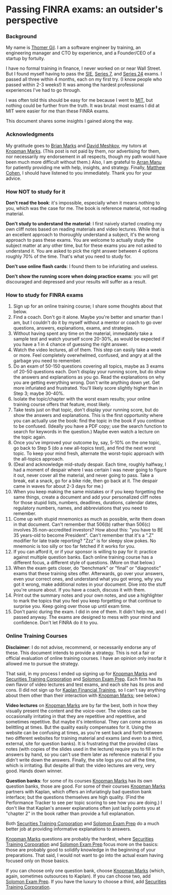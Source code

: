 # Passing FINRA exams: an outsider's perspective

### Background

My name is [Thomer Gil](https://www.linkedin.com/in/thomer-gil/). I am a software engineer by training, an engineering manager and CTO by experience, and a Founder/CEO of a startup by fortuity.

I have no formal training in finance, I never worked on or near Wall Street. But I found myself having to pass the [SIE](https://www.finra.org/registration-exams-ce/qualification-exams/securities-industry-essentials-exam), [Series 7](https://www.finra.org/registration-exams-ce/qualification-exams/series7), and [Series 24](https://www.finra.org/registration-exams-ce/qualification-exams/series24) exams. I passed all three within 4 months, each on my first try. (I know people who passed within 2-3 weeks!) It was among the hardest professional experiences I've had to go through.

I was often told this should be easy for me because I went to [MIT](https://www.mit.edu/), but nothing could be further from the truth. It was brutal: most exams I did at MIT were easier for me than these FINRA exams.

This document shares some insights I gained along the way.

### Acknowledgments

My gratitude goes to [Brian Marks](https://www.linkedin.com/in/brian-marks-9764027/) and [David Meshkov](https://www.linkedin.com/in/dmesher/), my tutors at [Knopman Marks](https://www.knopman.com/). (This post is not paid by them, nor advertising for them, nor necessarily my endorsement in all respects, though my path would have been much more difficult without them.) Also, I am grateful to [Arran Manu](https://www.linkedin.com/in/arran-manu-b4671520/) for patiently providing me with help, insights, and strategy. Finally, [Matthew Cohen](https://www.linkedin.com/in/matthew-cohen-1722774b/), I should have listened to you immediately. Thank you for your advice.

### How NOT to study for it

**Don't read the book**: it's impossible, especially when it means nothing to you, which was the case for me. The book is reference material, not reading material.

**Don't study to understand the material**: I first naively started creating my own cliff notes based on reading materials and video lectures. While that is an excellent approach to thoroughly understand a subject, it's the wrong approach to pass these exams. You are welcome to actually study the subject matter at any other time, but for these exams you are not asked to understand it. You are asked to pick the right answer between 4 options roughly 70% of the time. That's what you need to study for.

**Don't use online flash cards**: I found them to be infuriating and useless.

**Don't show the running score when doing practice exams**: you will get discouraged and depressed and your results will suffer as a result.

### How to study for FINRA exams

1. Sign up for an online training course; I share some thoughts about that below.
2. Find a coach. Don't go it alone. Maybe you're better and smarter than I am, but I couldn't do it by myself without a mentor or coach to go over questions, answers, explanations, exams, and strategies.
3. Without having spent any time on the material, immediately take a sample test and watch yourself score 20-30%, as would be expected if you have a 1 in 4 chance of guessing the right answer.
4. Watch the video lectures, all of them. This step can easily take a week or more. Feel completely overwhelmed, confused, and angry at all the garbage you need to remember.
5. Do an exam of 50-150 questions covering all topics, maybe as 3 exams of 20-50 questions each. Don't display your running score, but do show the answers and explanations as you go. Read the explanations on why you are getting everything wrong. Don't write anything down yet. Get more infuriated and frustrated. You'll likely score slightly higher than in Step 3; maybe 30-40%.
6. Isolate the topic/chapter with the worst exam results; your online training course offers that feature, most likely.
7. Take tests just on that topic, don't display your running score, but do show the answers and explanations. This is the first opportunity where you can actually use the book: find the topic in the book if you continue to be confused. (Ideally you have a PDF copy; use the search function to search for keywords in the question.) Maybe even watch a lecture on the topic again.
8. Once you've improved your outcome by, say, 5-10% on the one topic, go back to Step 5 (do a new all-topics test), and find the next worst topic. To keep your mind fresh, alternate the worst-topic approach with the all-topics approach.
9. (Deal and acknowledge mid-study despair. Each time, roughly halfway, I had a moment of despair where I was certain I was never going to figure it out, never cover all the material, and never going to pass. Take a break, eat a snack, go for a bike ride, then go back at it. The despair came in waves for about 2-3 days for me.)
10. When you keep making the same mistakes or if you keep forgetting the same things, create a document and add your personalized cliff notes for those stupid lists, numbers, deadlines, durations, calendar dates, regulatory numbers, names, and abbreviations that you need to remember.
11. Come up with stupid mnemonics as much as possible, write them down in that document. Can't remember that 506(b) rather than 506(c) involves 35 non-accredited investors? How about this: "you have to BE 35 years-old to become President". Can't remember that it's a ".Z" modifier for late trade reporting? "Zzz" is for sleepy slow pokes. No mnemonic is too silly or too far fetched if it works for you.
12. If you can afford it, or if your sponsor is willing to pay for it: practice against multiple question banks. Each online training course has a different focus, a different style of questions. (More on that below.)
13. When the exam gets closer, do "benchmark" or "final" or "diagnostic" exams that these training sites offer. Afterwards, go over your answers, even your correct ones, and understand what you got wrong, why you got it wrong, make additional notes in your document. Dive into the stuff you're unsure about. If you have a coach, discuss it with them.
14. Print out the summary notes and your own notes, and use a highlighter to mark the topics that you feel you keep forgetting or that continue to surprise you. Keep going over those up until exam time.
15. Don't panic during the exam. I did in one of them. It didn't help me, and I passed anyway. The exams are designed to mess with your mind and confidence. Don't let FINRA do it to you.

### Online Training Courses

**Disclaimer**: I do not advise, recommend, or necessarily endorse any of these. This document intends to provide a strategy. This is not a fair or official evaluation of online training courses. I have an opinion only insofar it allowed me to pursue the strategy.

That said, in my process I ended up signing up for [Knopman Marks](https://www.knopman.com/) and [Securities Training Corporation](https://www.stcusa.com/) and [Solomon Exam Prep](https://solomonexamprep.com/). Each firm has its own flavor of video lectures and test exams, and each site has its pros and cons. (I did not sign up for [Kaplan Financial Training](https://www.kaplanfinancial.com/securities), so I can't say anything about them other than their interaction with [Knopman Marks](https://www.knopman.com/); see below.)

**Video lectures** on [Knopman Marks](https://www.knopman.com/) are by far the best, both in how they visually present the content and the voice-over. The videos can be occasionally irritating in that they are repetitive and repetitive, and sometimes repetitive. But maybe it's intentional. They can come across as belittling at times. But the quality easily compensates for it. Using the website can be confusing at times, as you're sent back and forth between two different websites for training material and exams (and even to a third, external, site for question banks). It is frustrating that the provided class notes (with copies of the slides used in the lecture) require you to fill in the answers by hand, so you can't use them later as reference material if you didn't write down the answers. Finally, the site logs you out all the time, which is irritating. But despite all that: the video lectures are very, very good. Hands down winner.

**Question banks**: for some of its courses [Knopman Marks](https://www.knopman.com/) has its own question banks, those are good. For some of their courses [Knopman Marks](https://www.knopman.com/) partners with Kaplan, which offers an infuriatingly bad question bank interface; but the questions themselves are high quality. (Find the Performance Tracker to see per topic scoring to see how you are doing.) I don't like that Kaplan's answer explanations often just lazily points you at "chapter 2" in the book rather than provide a full explanation.

Both [Securities Training Corporation](https://www.stcusa.com/) and [Solomon Exam Prep](https://solomonexamprep.com/) do a much better job at providing informative explanations to answers.

[Knopman Marks](https://www.knopman.com/) questions are probably the hardest, where [Securities Training Corporation](https://www.stcusa.com/) and [Solomon Exam Prep](https://solomonexamprep.com/) focus more on the basics: those are probably good to solidify knowledge in the beginning of your preparations. That said, I would not want to go into the actual exam having focused only on those basics. 

If you can choose only one question bank, choose [Knopman Marks](https://www.knopman.com/) (which, again, sometimes outsources to Kaplan). If you can choose two, add [Solomon Exam Prep](https://solomonexamprep.com/). If you have the luxury to choose a third, add [Securities Training Corporation](https://www.stcusa.com/).
